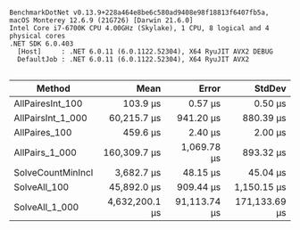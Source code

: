 ```

BenchmarkDotNet v0.13.9+228a464e8be6c580ad9408e98f18813f6407fb5a, macOS Monterey 12.6.9 (21G726) [Darwin 21.6.0]
Intel Core i7-6700K CPU 4.00GHz (Skylake), 1 CPU, 8 logical and 4 physical cores
.NET SDK 6.0.403
  [Host]     : .NET 6.0.11 (6.0.1122.52304), X64 RyuJIT AVX2 DEBUG
  DefaultJob : .NET 6.0.11 (6.0.1122.52304), X64 RyuJIT AVX2


```
| Method            | Mean           | Error        | StdDev        |
|------------------ |---------------:|-------------:|--------------:|
| AllPairesInt_100  |       103.9 μs |      0.57 μs |       0.50 μs |
| AllPairsInt_1_000 |    60,215.7 μs |    941.20 μs |     880.39 μs |
| AllPaires_100     |       459.6 μs |      2.40 μs |       2.00 μs |
| AllPairs_1_000    |   160,309.7 μs |  1,069.78 μs |     893.32 μs |
| SolveCountMinIncl |     3,682.7 μs |     48.15 μs |      45.04 μs |
| SolveAll_100      |    45,892.0 μs |    909.44 μs |   1,150.15 μs |
| SolveAll_1_000    | 4,632,200.1 μs | 91,113.74 μs | 171,133.69 μs |

